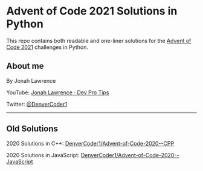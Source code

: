 # Advent of Code 2021 Solutions in Python

This repo contains both readable and one-liner solutions for the [Advent of Code 2021](https://adventofcode.com/2021) challenges in Python.

## About me

By Jonah Lawrence

YouTube: [Jonah Lawrence ⋅ Dev Pro Tips](https://youtube.com/c/DevProTips)

Twitter: [@DenverCoder1](https://twitter.com/DenverCoder1)

----

## Old Solutions

2020 Solutions in C++: [DenverCoder1/Advent-of-Code-2020--CPP](https://github.com/DenverCoder1/Advent-of-Code-2020---CPP)

2020 Solutions in JavaScript: [DenverCoder1/Advent-of-Code-2020--JavaScript](https://github.com/DenverCoder1/Advent-of-Code-2020---Javascript)